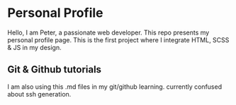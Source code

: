 # Personal Profile

Hello, I am Peter, a passionate web developer.
This repo presents my personal profile page.
This is the first project where I integrate HTML, SCSS & JS in my design.

## Git & Github tutorials

I am also using this .md files in my git/github learning.
currently confused about ssh generation.
